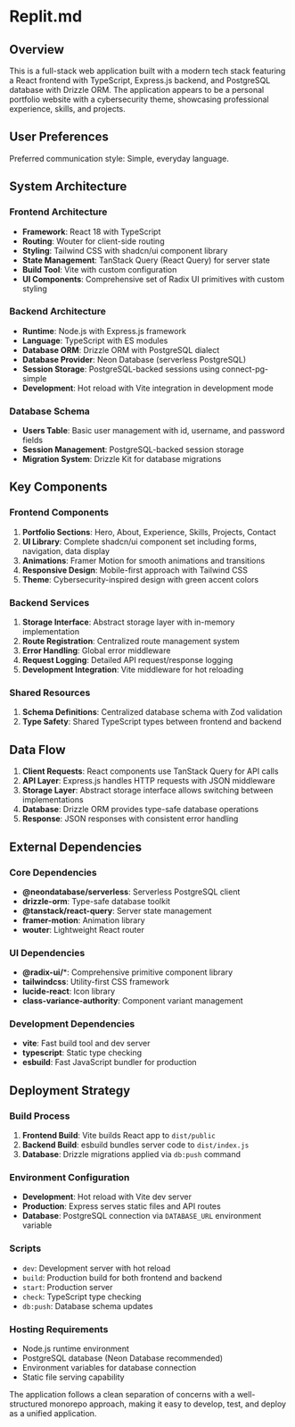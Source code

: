# Replit.md

## Overview

This is a full-stack web application built with a modern tech stack featuring a React frontend with TypeScript, Express.js backend, and PostgreSQL database with Drizzle ORM. The application appears to be a personal portfolio website with a cybersecurity theme, showcasing professional experience, skills, and projects.

## User Preferences

Preferred communication style: Simple, everyday language.

## System Architecture

### Frontend Architecture
- **Framework**: React 18 with TypeScript
- **Routing**: Wouter for client-side routing
- **Styling**: Tailwind CSS with shadcn/ui component library
- **State Management**: TanStack Query (React Query) for server state
- **Build Tool**: Vite with custom configuration
- **UI Components**: Comprehensive set of Radix UI primitives with custom styling

### Backend Architecture
- **Runtime**: Node.js with Express.js framework
- **Language**: TypeScript with ES modules
- **Database ORM**: Drizzle ORM with PostgreSQL dialect
- **Database Provider**: Neon Database (serverless PostgreSQL)
- **Session Storage**: PostgreSQL-backed sessions using connect-pg-simple
- **Development**: Hot reload with Vite integration in development mode

### Database Schema
- **Users Table**: Basic user management with id, username, and password fields
- **Session Management**: PostgreSQL-backed session storage
- **Migration System**: Drizzle Kit for database migrations

## Key Components

### Frontend Components
1. **Portfolio Sections**: Hero, About, Experience, Skills, Projects, Contact
2. **UI Library**: Complete shadcn/ui component set including forms, navigation, data display
3. **Animations**: Framer Motion for smooth animations and transitions
4. **Responsive Design**: Mobile-first approach with Tailwind CSS
5. **Theme**: Cybersecurity-inspired design with green accent colors

### Backend Services
1. **Storage Interface**: Abstract storage layer with in-memory implementation
2. **Route Registration**: Centralized route management system
3. **Error Handling**: Global error middleware
4. **Request Logging**: Detailed API request/response logging
5. **Development Integration**: Vite middleware for hot reloading

### Shared Resources
1. **Schema Definitions**: Centralized database schema with Zod validation
2. **Type Safety**: Shared TypeScript types between frontend and backend

## Data Flow

1. **Client Requests**: React components use TanStack Query for API calls
2. **API Layer**: Express.js handles HTTP requests with JSON middleware
3. **Storage Layer**: Abstract storage interface allows switching between implementations
4. **Database**: Drizzle ORM provides type-safe database operations
5. **Response**: JSON responses with consistent error handling

## External Dependencies

### Core Dependencies
- **@neondatabase/serverless**: Serverless PostgreSQL client
- **drizzle-orm**: Type-safe database toolkit
- **@tanstack/react-query**: Server state management
- **framer-motion**: Animation library
- **wouter**: Lightweight React router

### UI Dependencies
- **@radix-ui/***: Comprehensive primitive component library
- **tailwindcss**: Utility-first CSS framework
- **lucide-react**: Icon library
- **class-variance-authority**: Component variant management

### Development Dependencies
- **vite**: Fast build tool and dev server
- **typescript**: Static type checking
- **esbuild**: Fast JavaScript bundler for production

## Deployment Strategy

### Build Process
1. **Frontend Build**: Vite builds React app to `dist/public`
2. **Backend Build**: esbuild bundles server code to `dist/index.js`
3. **Database**: Drizzle migrations applied via `db:push` command

### Environment Configuration
- **Development**: Hot reload with Vite dev server
- **Production**: Express serves static files and API routes
- **Database**: PostgreSQL connection via `DATABASE_URL` environment variable

### Scripts
- `dev`: Development server with hot reload
- `build`: Production build for both frontend and backend
- `start`: Production server
- `check`: TypeScript type checking
- `db:push`: Database schema updates

### Hosting Requirements
- Node.js runtime environment
- PostgreSQL database (Neon Database recommended)
- Environment variables for database connection
- Static file serving capability

The application follows a clean separation of concerns with a well-structured monorepo approach, making it easy to develop, test, and deploy as a unified application.